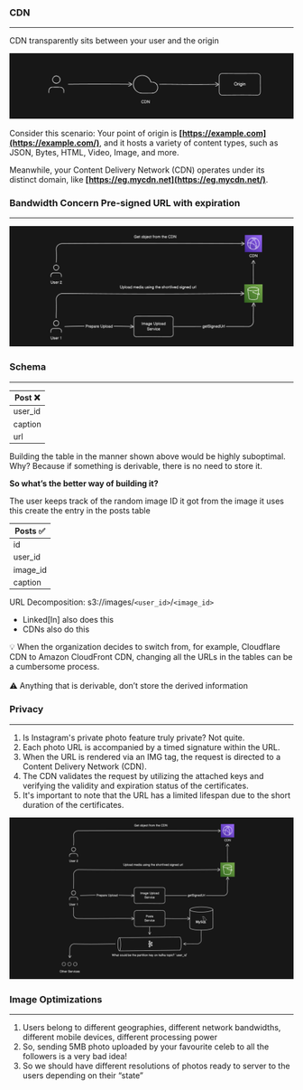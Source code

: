 ### CDN

---

CDN transparently sits between your user and the origin

![CDN Demonstration](../../Images/Design%20a%20Social%20Media%20Network/cdn.png)

Consider this scenario: Your point of origin is **[https://example.com](https://example.com/)**, and it hosts a variety of content types, such as JSON, Bytes, HTML, Video, Image, and more.

Meanwhile, your Content Delivery Network (CDN) operates under its distinct domain, like **[https://eg.mycdn.net](https://eg.mycdn.net/)**.

### Bandwidth Concern Pre-signed URL with expiration

---

![Presigned url architectural flow](../../Images/Design%20a%20Social%20Media%20Network/presigned-url.png)

### Schema

---

| Post ❌ |
| ------- |
| user_id |
| caption |
| url     |

Building the table in the manner shown above would be highly suboptimal. Why? Because if something is derivable, there is no need to store it.

**So what’s the better way of building it?**

The user keeps track of the random image ID it got from the image it uses this create the entry in the posts table

| Posts ✅ |
| -------- |
| id       |
| user_id  |
| image_id |
| caption  |

URL Decomposition: s3://images/`<user_id>`/`<image_id>`

- Linked[In] also does this
- CDNs also do this

<aside>
💡 When the organization decides to switch from, for example, Cloudflare CDN to Amazon CloudFront CDN, changing all the URLs in the tables can be a cumbersome process.

</aside>
<br/>
<aside>
⚠️ Anything that is derivable, don’t store the derived information

</aside>

### Privacy

---

1. Is Instagram's private photo feature truly private? Not quite.
2. Each photo URL is accompanied by a timed signature within the URL.
3. When the URL is rendered via an IMG tag, the request is directed to a Content Delivery Network (CDN).
4. The CDN validates the request by utilizing the attached keys and verifying the validity and expiration status of the certificates.
5. It's important to note that the URL has a limited lifespan due to the short duration of the certificates.

![Overall Architecture](../../Images/Design%20a%20Social%20Media%20Network/overall-arch.png)

### Image Optimizations

---

1. Users belong to different geographies, different network bandwidths, different mobile devices, different processing power
2. So, sending 5MB photo uploaded by your favourite celeb to all the followers is a very bad idea!
3. So we should have different resolutions of photos ready to server to the users depending on their “state”
